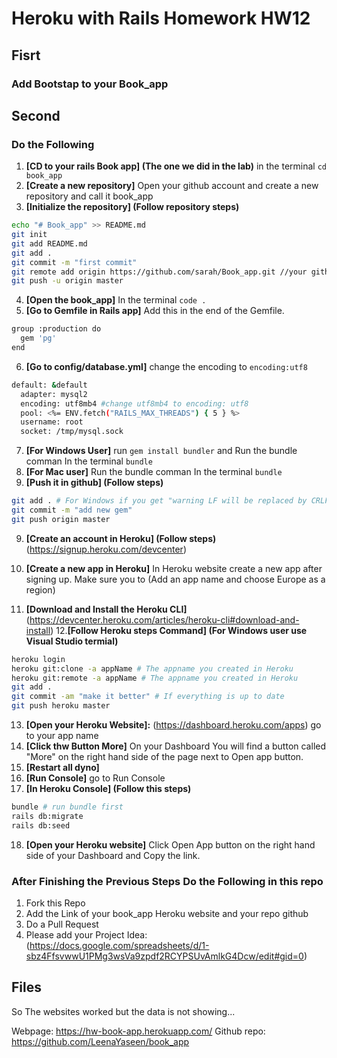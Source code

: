 # Heroku with Rails Homework HW12

## Fisrt
### Add Bootstap to your Book_app

## Second
### Do the Following
1. **[CD to your rails Book app] (The one we did in the lab)** in the terminal `cd book_app`
2. **[Create a new repository]** Open your github account and create a new repository and call it book_app
3. **[Initialize the repository] (Follow repository steps)**

```Bash
echo "# Book_app" >> README.md
git init
git add README.md
git add .
git commit -m "first commit"
git remote add origin https://github.com/sarah/Book_app.git //your github repo link
git push -u origin master
```
4. **[Open the book_app]** In the terminal `code .`
5. **[Go to Gemfile in Rails app]** Add this in the end of the Gemfile.  

```Bash
group :production do
  gem 'pg'
end
```

6. **[Go to config/database.yml]** change the encoding to `encoding:utf8`

```bash
default: &default
  adapter: mysql2
  encoding: utf8mb4 #change utf8mb4 to encoding: utf8
  pool: <%= ENV.fetch("RAILS_MAX_THREADS") { 5 } %>
  username: root
  socket: /tmp/mysql.sock
```

7. **[For Windows User]** run `gem install bundler` and Run the bundle comman In the terminal `bundle`
7. **[For Mac user]** Run the bundle comman In the terminal `bundle`
8. **[Push it in github] (Follow steps)** 

```Bash
git add . # For Windows if you get "warning LF will be replaced by CRLF in Gemfile" Rerun the command again
git commit -m "add new gem"
git push origin master 
```

9. **[Create an account in Heroku] (Follow steps)**(https://signup.heroku.com/devcenter)
10. **[Create a new app in Heroku]** In Heroku website create a new app after signing up. Make sure you to (Add an app name and choose Europe as a region)

11. **[Download and Install the Heroku CLI]**(https://devcenter.heroku.com/articles/heroku-cli#download-and-install)
12.**[Follow Heroku steps Command] (For Windows user use Visual Studio termial)** 

```bash
heroku login
heroku git:clone -a appName # The appname you created in Heroku
heroku git:remote -a appName # The appname you created in Heroku
git add .
git commit -am "make it better" # If everything is up to date
git push heroku master
```

13. **[Open your Heroku Website]:** (https://dashboard.heroku.com/apps) go to your app name
14. **[Click thw Button More]** On your Dashboard You will find a button called "More" on the right hand side of the page next to Open app button.
15. **[Restart all dyno]** 
16. **[Run Console]** go to Run Console
17. **[In Heroku Console] (Follow this steps)** 

```bash
bundle # run bundle first
rails db:migrate 
rails db:seed
```

18. **[Open your Heroku website]** Click Open App button on the right hand side of your Dashboard and Copy the link.

### After Finishing the Previous Steps Do the Following in this repo
1. Fork this Repo 
2. Add the Link of your book_app Heroku website and your repo github 
3. Do a Pull Request
4. Please add your Project Idea: (https://docs.google.com/spreadsheets/d/1-sbz4FfsvwwU1PMg3wsVa9zpdf2RCYPSUvAmlkG4Dcw/edit#gid=0)

## Files

So The websites worked but the data is not showing...

Webpage: https://hw-book-app.herokuapp.com/
Github repo: https://github.com/LeenaYaseen/book_app
